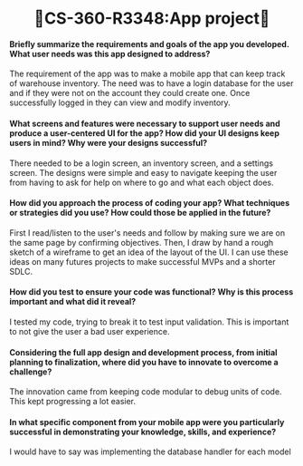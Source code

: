 <h1 align=center>📱CS-360-R3348:App project📱</h1>
<h4>Briefly summarize the requirements and goals of the app you developed. What user needs was this app designed to address?</h4>
<p>The requirement of the app was to make a mobile app that can keep track of warehouse inventory. The need was to have a login database for the user and if they were not on the account they could create one. Once successfully logged in they can view and modify inventory.</p>
<h4>What screens and features were necessary to support user needs and produce a user-centered UI for the app? How did your UI designs keep users in mind? Why were your designs successful?</h4>
<p> There needed to be a login screen, an inventory screen, and a settings screen. The designs were simple and easy to navigate keeping the user from having to ask for help on where to go and what each object does.</p>
<h4>How did you approach the process of coding your app? What techniques or strategies did you use? How could those be applied in the future?</h4>
<p>First I read/listen to the user's needs and follow by making sure we are on the same page by confirming objectives. Then, I draw by hand a rough sketch of a wireframe to get an idea of the layout of the UI. I can use these ideas on many futures projects to make successful MVPs and a shorter SDLC. </p>
<h4>How did you test to ensure your code was functional? Why is this process important and what did it reveal?</h4>
<p>I tested my code, trying to break it to test input validation. This is important to not give the user a bad user experience.</p>
<h4>Considering the full app design and development process, from initial planning to finalization, where did you have to innovate to overcome a challenge?</h4>
<p>The innovation came from keeping code modular to debug units of code. This kept progressing a lot easier.</p>
<h4>In what specific component from your mobile app were you particularly successful in demonstrating your knowledge, skills, and experience?</h4> 
<p>I would have to say was implementing the database handler for each model</p>

